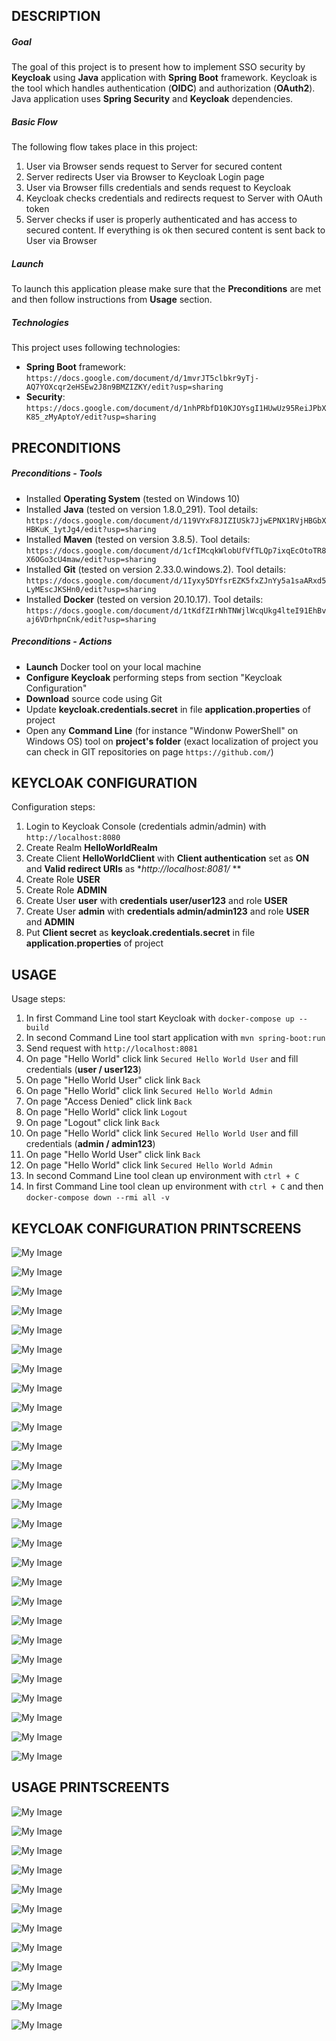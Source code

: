 DESCRIPTION
-----------

##### Goal
The goal of this project is to present how to implement SSO security by **Keycloak** using **Java** application with **Spring Boot** framework. Keycloak is the tool which handles authentication (**OIDC**) and authorization (**OAuth2**). Java application uses **Spring Security** and **Keycloak** dependencies.

##### Basic Flow
The following flow takes place in this project:
1. User via Browser sends request to Server for secured content
1. Server redirects User via Browser to Keycloak Login page
1. User via Browser fills credentials and sends request to Keycloak
1. Keycloak checks credentials and redirects request to Server with OAuth token 
1. Server checks if user is properly authenticated and has access to secured content. If everything is ok then secured content is sent back to User via Browser

##### Launch
To launch this application please make sure that the **Preconditions** are met and then follow instructions from **Usage** section.

##### Technologies
This project uses following technologies:
* **Spring Boot** framework: `https://docs.google.com/document/d/1mvrJT5clbkr9yTj-AQ7YOXcqr2eHSEw2J8n9BMZIZKY/edit?usp=sharing`
* **Security**: `https://docs.google.com/document/d/1nhPRbfD10KJOYsgI1HUwUz95ReiJPbXK85_zMyAptoY/edit?usp=sharing`


PRECONDITIONS
-------------

##### Preconditions - Tools
* Installed **Operating System** (tested on Windows 10)
* Installed **Java** (tested on version 1.8.0_291). Tool details: `https://docs.google.com/document/d/119VYxF8JIZIUSk7JjwEPNX1RVjHBGbXHBKuK_1ytJg4/edit?usp=sharing`
* Installed **Maven** (tested on version 3.8.5). Tool details: `https://docs.google.com/document/d/1cfIMcqkWlobUfVfTLQp7ixqEcOtoTR8X6OGo3cU4maw/edit?usp=sharing`
* Installed **Git** (tested on version 2.33.0.windows.2). Tool details: `https://docs.google.com/document/d/1Iyxy5DYfsrEZK5fxZJnYy5a1saARxd5LyMEscJKSHn0/edit?usp=sharing`
* Installed **Docker** (tested on version 20.10.17). Tool details: `https://docs.google.com/document/d/1tKdfZIrNhTNWjlWcqUkg4lteI91EhBvaj6VDrhpnCnk/edit?usp=sharing`

##### Preconditions - Actions
* **Launch** Docker tool on your local machine
* **Configure Keycloak** performing steps from section "Keycloak Configuration"
* **Download** source code using Git
* Update **keycloak.credentials.secret** in file **application.properties** of project 
* Open any **Command Line** (for instance "Windonw PowerShell" on Windows OS) tool on **project's folder** (exact localization of project you can check in GIT repositories on page `https://github.com/`)


KEYCLOAK CONFIGURATION
----------------------

Configuration steps:
1. Login to Keycloak Console (credentials admin/admin) with `http://localhost:8080`
1. Create Realm **HelloWorldRealm**
1. Create Client **HelloWorldClient** with **Client authentication** set as **ON** and **Valid redirect URIs** as **http://localhost:8081/* **
1. Create Role **USER**
1. Create Role **ADMIN**
1. Create User **user** with **credentials user/user123** and role **USER**
1. Create User **admin** with **credentials admin/admin123** and role **USER** and **ADMIN**
1. Put **Client secret** as **keycloak.credentials.secret** in file **application.properties** of project 

USAGE
-----

Usage steps:
1. In first Command Line tool start Keycloak with `docker-compose up --build`
1. In second Command Line tool start application with `mvn spring-boot:run`
1. Send request with `http://localhost:8081`
1. On page "Hello World" click link `Secured Hello World User` and fill credentials (**user / user123**)
1. On page "Hello World User" click link `Back`
1. On page "Hello World" click link `Secured Hello World Admin`
1. On page "Access Denied" click link `Back`
1. On page "Hello World" click link `Logout`
1. On page "Logout" click link `Back`
1. On page "Hello World" click link `Secured Hello World User` and fill credentials (**admin / admin123**)
1. On page "Hello World User" click link `Back`
1. On page "Hello World" click link `Secured Hello World Admin`
1. In second Command Line tool clean up environment with `ctrl + C`
1. In first Command Line tool clean up environment with `ctrl + C` and then `docker-compose down --rmi all -v`


KEYCLOAK CONFIGURATION PRINTSCREENS
-----------------------------------


![My Image](keycloak-1.png)

![My Image](keycloak-2.png)

![My Image](keycloak-3.png)

![My Image](keycloak-4.png)

![My Image](keycloak-5.png)

![My Image](keycloak-6.png)

![My Image](keycloak-7.png)

![My Image](keycloak-8.png)

![My Image](keycloak-9.png)

![My Image](keycloak-10.png)

![My Image](keycloak-10.png)

![My Image](keycloak-12.png)

![My Image](keycloak-13.png)

![My Image](keycloak-14.png)

![My Image](keycloak-15.png)

![My Image](keycloak-16.png)

![My Image](keycloak-17.png)

![My Image](keycloak-18.png)

![My Image](keycloak-19.png)

![My Image](keycloak-20.png)

![My Image](keycloak-21.png)

![My Image](keycloak-22.png)

![My Image](keycloak-23.png)

![My Image](keycloak-24.png)

![My Image](keycloak-25.png)

![My Image](keycloak-26.png)

![My Image](keycloak-27.png)


USAGE PRINTSCREENTS
-------------------


![My Image](image-1.png)

![My Image](image-2.png)

![My Image](image-3.png)

![My Image](image-4.png)

![My Image](image-5.png)

![My Image](image-6.png)

![My Image](image-7.png)

![My Image](image-8.png)

![My Image](image-9.png)

![My Image](image-10.png)

![My Image](image-11.png)

![My Image](image-12.png)